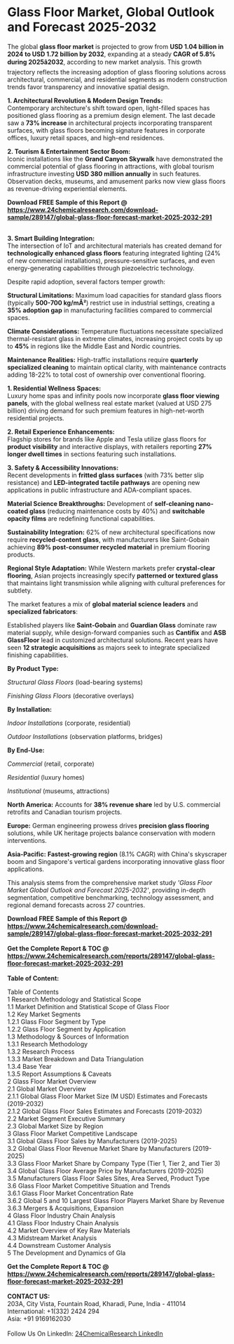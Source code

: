 <h1>Glass Floor Market, Global Outlook and Forecast 2025-2032</h1><p>The global <strong>glass floor market</strong> is projected to grow from <strong>USD 1.04 billion in 2024 to USD 1.72 billion by 2032</strong>, expanding at a steady <strong>CAGR of 5.8% during 2025â2032</strong>, according to new market analysis. This growth trajectory reflects the increasing adoption of glass flooring solutions across architectural, commercial, and residential segments as modern construction trends favor transparency and innovative spatial design.</p><p><strong>1. Architectural Revolution &amp; Modern Design Trends:</strong><br>
Contemporary architecture's shift toward open, light-filled spaces has positioned glass flooring as a premium design element. The last decade saw a <strong>73% increase</strong> in architectural projects incorporating transparent surfaces, with glass floors becoming signature features in corporate offices, luxury retail spaces, and high-end residences.</p><p><strong>2. Tourism &amp; Entertainment Sector Boom:</strong><br>
Iconic installations like the <strong>Grand Canyon Skywalk</strong> have demonstrated the commercial potential of glass flooring in attractions, with global tourism infrastructure investing <strong>USD 380 million annually</strong> in such features. Observation decks, museums, and amusement parks now view glass floors as revenue-driving experiential elements.</p><div><b>Download FREE Sample of this Report @ 
            <a href="https://www.24chemicalresearch.com/download-sample/289147/global-glass-floor-forecast-market-2025-2032-291">
            https://www.24chemicalresearch.com/download-sample/289147/global-glass-floor-forecast-market-2025-2032-291</a></b></div><br><p><strong>3. Smart Building Integration:</strong><br>
The intersection of IoT and architectural materials has created demand for <strong>technologically enhanced glass floors</strong> featuring integrated lighting (24% of new commercial installations), pressure-sensitive surfaces, and even energy-generating capabilities through piezoelectric technology.</p><p>Despite rapid adoption, several factors temper growth:</p><p><strong>Structural Limitations:</strong> Maximum load capacities for standard glass floors (typically <strong>500-700 kg/mÂ²</strong>) restrict use in industrial settings, creating a <strong>35% adoption gap</strong> in manufacturing facilities compared to commercial spaces.</p><p><strong>Climate Considerations:</strong> Temperature fluctuations necessitate specialized thermal-resistant glass in extreme climates, increasing project costs by up to <strong>45%</strong> in regions like the Middle East and Nordic countries.</p><p><strong>Maintenance Realities:</strong> High-traffic installations require <strong>quarterly specialized cleaning</strong> to maintain optical clarity, with maintenance contracts adding 18-22% to total cost of ownership over conventional flooring.</p><p><strong>1. Residential Wellness Spaces:</strong><br>
Luxury home spas and infinity pools now incorporate <strong>glass floor viewing panels</strong>, with the global wellness real estate market (valued at USD 275 billion) driving demand for such premium features in high-net-worth residential projects.</p><p><strong>2. Retail Experience Enhancements:</strong><br>
Flagship stores for brands like Apple and Tesla utilize glass floors for <strong>product visibility</strong> and interactive displays, with retailers reporting <strong>27% longer dwell times</strong> in sections featuring such installations.</p><p><strong>3. Safety &amp; Accessibility Innovations:</strong><br>
Recent developments in <strong>fritted glass surfaces</strong> (with 73% better slip resistance) and <strong>LED-integrated tactile pathways</strong> are opening new applications in public infrastructure and ADA-compliant spaces.</p><p><strong>Material Science Breakthroughs:</strong> Development of <strong>self-cleaning nano-coated glass</strong> (reducing maintenance costs by 40%) and <strong>switchable opacity films</strong> are redefining functional capabilities.</p><p><strong>Sustainability Integration:</strong> 62% of new architectural specifications now require <strong>recycled-content glass</strong>, with manufacturers like Saint-Gobain achieving <strong>89% post-consumer recycled material</strong> in premium flooring products.</p><p><strong>Regional Style Adaptation:</strong> While Western markets prefer <strong>crystal-clear flooring</strong>, Asian projects increasingly specify <strong>patterned or textured glass</strong> that maintains light transmission while aligning with cultural preferences for subtlety.</p><p>The market features a mix of <strong>global material science leaders</strong> and <strong>specialized fabricators</strong>: </p><p>Established players like <strong>Saint-Gobain</strong> and <strong>Guardian Glass</strong> dominate raw material supply, while design-forward companies such as <strong>Cantifix</strong> and <strong>ASB GlassFloor</strong> lead in customized architectural solutions. Recent years have seen <strong>12 strategic acquisitions</strong> as majors seek to integrate specialized finishing capabilities.</p><p><strong>By Product Type:</strong></p><p><em>Structural Glass Floors</em> (load-bearing systems)</p><p><em>Finishing Glass Floors</em> (decorative overlays)</p><p><strong>By Installation:</strong></p><p><em>Indoor Installations</em> (corporate, residential)</p><p><em>Outdoor Installations</em> (observation platforms, bridges)</p><p><strong>By End-Use:</strong></p><p><em>Commercial</em> (retail, corporate)</p><p><em>Residential</em> (luxury homes)</p><p><em>Institutional</em> (museums, attractions)</p><p><strong>North America:</strong> Accounts for <strong>38% revenue share</strong> led by U.S. commercial retrofits and Canadian tourism projects.</p><p><strong>Europe:</strong> German engineering prowess drives <strong>precision glass flooring</strong> solutions, while UK heritage projects balance conservation with modern interventions.</p><p><strong>Asia-Pacific:</strong> <strong>Fastest-growing region</strong> (8.1% CAGR) with China's skyscraper boom and Singapore's vertical gardens incorporating innovative glass floor applications.</p><p>This analysis stems from the comprehensive market study <em>'Glass Floor Market Global Outlook and Forecast 2025-2032'</em>, providing in-depth segmentation, competitive benchmarking, technology assessment, and regional demand forecasts across 27 countries.</p><div><b>Download FREE Sample of this Report @ 
            <a href="https://www.24chemicalresearch.com/download-sample/289147/global-glass-floor-forecast-market-2025-2032-291">
            https://www.24chemicalresearch.com/download-sample/289147/global-glass-floor-forecast-market-2025-2032-291</a></b></div><br><div><b>Get the Complete Report & TOC @ 
            <a href="https://www.24chemicalresearch.com/reports/289147/global-glass-floor-forecast-market-2025-2032-291">
            https://www.24chemicalresearch.com/reports/289147/global-glass-floor-forecast-market-2025-2032-291</a></b></div><br>
            <b>Table of Content:</b><p>Table of Contents<br />
1 Research Methodology and Statistical Scope<br />
1.1 Market Definition and Statistical Scope of Glass Floor<br />
1.2 Key Market Segments<br />
1.2.1 Glass Floor Segment by Type<br />
1.2.2 Glass Floor Segment by Application<br />
1.3 Methodology & Sources of Information<br />
1.3.1 Research Methodology<br />
1.3.2 Research Process<br />
1.3.3 Market Breakdown and Data Triangulation<br />
1.3.4 Base Year<br />
1.3.5 Report Assumptions & Caveats<br />
2 Glass Floor Market Overview<br />
2.1 Global Market Overview<br />
2.1.1 Global Glass Floor Market Size (M USD) Estimates and Forecasts (2019-2032)<br />
2.1.2 Global Glass Floor Sales Estimates and Forecasts (2019-2032)<br />
2.2 Market Segment Executive Summary<br />
2.3 Global Market Size by Region<br />
3 Glass Floor Market Competitive Landscape<br />
3.1 Global Glass Floor Sales by Manufacturers (2019-2025)<br />
3.2 Global Glass Floor Revenue Market Share by Manufacturers (2019-2025)<br />
3.3 Glass Floor Market Share by Company Type (Tier 1, Tier 2, and Tier 3)<br />
3.4 Global Glass Floor Average Price by Manufacturers (2019-2025)<br />
3.5 Manufacturers Glass Floor Sales Sites, Area Served, Product Type<br />
3.6 Glass Floor Market Competitive Situation and Trends<br />
3.6.1 Glass Floor Market Concentration Rate<br />
3.6.2 Global 5 and 10 Largest Glass Floor Players Market Share by Revenue<br />
3.6.3 Mergers & Acquisitions, Expansion<br />
4 Glass Floor Industry Chain Analysis<br />
4.1 Glass Floor Industry Chain Analysis<br />
4.2 Market Overview of Key Raw Materials<br />
4.3 Midstream Market Analysis<br />
4.4 Downstream Customer Analysis<br />
5 The Development and Dynamics of Gla</p><div><b>Get the Complete Report & TOC @ 
            <a href="https://www.24chemicalresearch.com/reports/289147/global-glass-floor-forecast-market-2025-2032-291">
            https://www.24chemicalresearch.com/reports/289147/global-glass-floor-forecast-market-2025-2032-291</a></b></div><br><b>CONTACT US:</b><br>
            203A, City Vista, Fountain Road, Kharadi, Pune, India - 411014<br>
            International: +1(332) 2424 294<br>
            Asia: +91 9169162030 <br><br>
            Follow Us On LinkedIn: <a href="https://www.linkedin.com/company/24chemicalresearch/">24ChemicalResearch LinkedIn</a>
